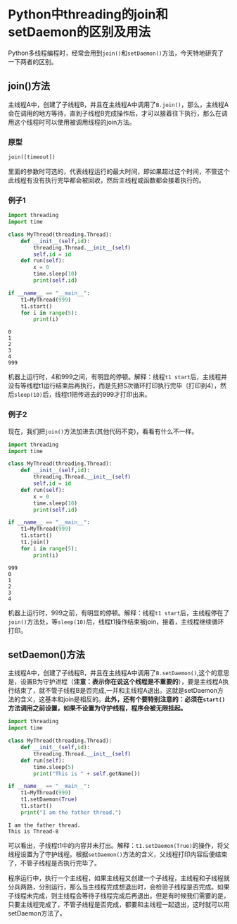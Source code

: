 
# Python中threading的join和setDaemon的区别及用法

Python多线程编程时，经常会用到`join()`和`setDaemon()`方法，今天特地研究了一下两者的区别。

## join()方法

主线程A中，创建了子线程B，并且在主线程A中调用了`B.join()`，那么，主线程A会在调用的地方等待，直到子线程B完成操作后，才可以接着往下执行，那么在调用这个线程时可以使用被调用线程的join方法。


### 原型

```python
join([timeout])
```

里面的参数时可选的，代表线程运行的最大时间，即如果超过这个时间，不管这个此线程有没有执行完毕都会被回收，然后主线程或函数都会接着执行的。

### 例子1


```python
import threading
import time

class MyThread(threading.Thread):
    def __init__(self,id):
        threading.Thread.__init__(self)
        self.id = id
    def run(self):
        x = 0
        time.sleep(10)
        print(self.id)

if __name__ == "__main__":
    t1=MyThread(999)
    t1.start()
    for i in range(5):
        print(i)
```

    0
    1
    2
    3
    4
    999
    

机器上运行时，4和999之间，有明显的停顿。解释：线程`t1 start`后，主线程并没有等线程t1运行结束后再执行，而是先把5次循环打印执行完毕（打印到4），然后`sleep(10)`后，线程t1把传进去的999才打印出来。

### 例子2

现在，我们把`join()`方法加进去(其他代码不变)，看看有什么不一样。


```python
import threading
import time

class MyThread(threading.Thread):
    def __init__(self,id):
        threading.Thread.__init__(self)
        self.id = id
    def run(self):
        x = 0
        time.sleep(10)
        print(self.id)

if __name__ == "__main__":
    t1=MyThread(999)
    t1.start()
    t1.join()
    for i in range(5):
        print(i)
```

    999
    0
    1
    2
    3
    4
    

机器上运行时，999之前，有明显的停顿。解释：线程`t1 start`后，主线程停在了`join()`方法处，等`sleep(10)`后，线程t1操作结束被join，接着，主线程继续循环打印。

## setDaemon()方法

主线程A中，创建了子线程B，并且在主线程A中调用了`B.setDaemon()`,这个的意思是，设置B为守护进程（**注意：表示你在说这个线程是不重要的**），要是主线程A执行结束了，就不管子线程B是否完成,一并和主线程A退出。这就是setDaemon方法的含义，这基本和join是相反的。**此外，还有个要特别注意的：必须在`start()`方法调用之前设置，如果不设置为守护线程，程序会被无限挂起。**


```python
import threading
import time

class MyThread(threading.Thread):
    def __init__(self,id):
        threading.Thread.__init__(self)
    def run(self):
        time.sleep(5)
        print("This is " + self.getName())

if __name__ == "__main__":
    t1=MyThread(999)
    t1.setDaemon(True)
    t1.start()
    print("I am the father thread.")
```

    I am the father thread.
    This is Thread-8
    

可以看出，子线程t1中的内容并未打出。解释：`t1.setDaemon(True)`的操作，将父线程设置为了守护线程。根据`setDaemon()`方法的含义，父线程打印内容后便结束了，不管子线程是否执行完毕了。

程序运行中，执行一个主线程，如果主线程又创建一个子线程，主线程和子线程就分兵两路，分别运行，那么当主线程完成想退出时，会检验子线程是否完成。如果子线程未完成，则主线程会等待子线程完成后再退出。但是有时候我们需要的是，只要主线程完成了，不管子线程是否完成，都要和主线程一起退出，这时就可以用setDaemon方法了。
